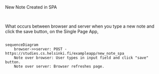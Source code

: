New Note Created in SPA

<br>

What occurs between browser and server when you type a new note and click the save button, on the Single Page App,

```mermaid

sequenceDiagram
    browser->>server: POST - https://studies.cs.helsinki.fi/exampleapp/new_note_spa
    Note over browser: User types in input field and click "save" button.
    Note over server: Browser refreshes page.


```
